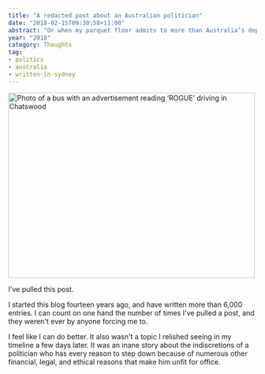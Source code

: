 ```yaml
---
title: "A redacted post about an Australian politician"
date: "2018-02-15T09:30:58+11:00"
abstract: "Or when my parquet floor admits to more than Australia’s deputy PM"
year: "2018"
category: Thoughts
tag:
- politics
- australia
- written-in-sydney
---
```

<p><img src="https://rubenerd.com/files/2018/photo-rogue@1x.jpg" srcset="https://rubenerd.com/files/2018/photo-rogue@1x.jpg 1x, https://rubenerd.com/files/2018/photo-rogue@2x.jpg 2x" alt="Photo of a bus with an advertisement reading ‘ROGUE’ driving in Chatswood" style="width:500px; height:375px;" /></p>

I've pulled this post.

I started this blog fourteen years ago, and have written more than 6,000 entries. I can count on one hand the number of times I've pulled a post, and they weren't ever by anyone forcing me to.

I feel like I can do better. It also wasn't a topic I relished seeing in my timeline a few days later. It was an inane story about the indiscretions of a politician who has every reason to step down because of numerous other financial, legal, and ethical reasons that make him unfit for office.

